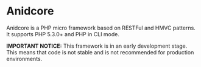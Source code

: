 Anidcore
====

Anidcore is a PHP micro framework based on RESTFul and HMVC patterns.
It supports PHP 5.3.0+ and PHP in CLI mode.

**IMPORTANT NOTICE:**
This framework is in an early development stage.
This means that code is not stable and is not recommended for production environments.

